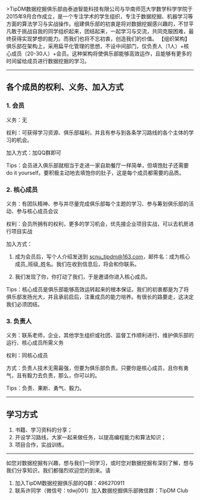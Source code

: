 <meta charset=utf-8>
>TipDM数据挖掘俱乐部由泰迪智能科技有限公司与华南师范大学数学科学学院于2015年9月合作成立，是一个专注学术的学生组织，专注于数据挖掘、机器学习等方面的算法学习与实战操作。组建俱乐部的初衷是将对数据挖掘感兴趣的，不甘平凡敢于挑战自我的同学组织起来，团结起来，一起学习与交流，共同克服困难，最终获得实现梦想的能力。而我们也将不忘初衷，创造我们的价值。
【组织架构】
俱乐部在架构上，采用扁平化管理的思想，不设中间部门，仅负责人（1人）+核心成员（20-30人）+会员。这种架构将使俱乐部能够高效运作，且能够有更多的时间留给成员进行数据挖掘的学习。

---
## 各个成员的权利、义务、加入方式
### 1. 会员
义务：无

权利：可获得学习资源、俱乐部福利，并且有参与到各条学习路线的各个主体的学习的机会。

加入方式：加QQ群即可

Tips：会员进入俱乐部就相当于走进一家自助餐厅一样简单，但填饱肚子还需要do it yourself。要积极主动地去填饱你的肚子，这是每个成员都需要的品质。

### 2. 核心成员
义务：有团队精神、参与并尽量完成俱乐部每个主题的学习、参与筹划俱乐部的活动、参与核心成员会议

权利：会员所拥有的权利，更多的学习机会，优先接企业项目实战，可以去机房进行项目实战

加入方式： 

 1. 成为会员后，写个人介绍发送到 scnu_tipdm@163.com，邮件名：成为核心成员_班级_姓名。我们在收到信息后，将会和你联系。 

 2. 我们发现了你，你打动了我们，于是邀请你进入核心成员。

Tips：核心成员是俱乐部能够高效运转起来的根本保证。我们的初衷都是为了将俱乐部发扬光大，并且承前启后，注重成员的能力培养。有很长的路要走，这决定我们必须团结。

### 3. 负责人
义务：联系老师，企业，其他学生组织或社团、监督工作顺利进行、维护俱乐部的运行、核心成员所需义务

权利：同核心成员

方式：负责人技术无需最强，但要为俱乐部负责。只要你是核心成员，且你有勇气，且有毅力去负责，那么，你可以的。

Tips：负责、果断、勇气、毅力。

---
## 学习方式
1. 书籍、学习资料的分享；
2. 开设学习路线，大家一起来做任务，以提高编程能力和算法知识；
3. 项目合作，实战训练。

---
如您对数据挖掘有兴趣，想与我们一同学习，或时您对数据挖掘有深刻了解，想与我们分享知识，我们都强烈欢迎您的到来。请
1.  加入TipDM数据挖掘俱乐部的Q群：496270911
2.  联系许同学（微信号：tdwj001）加入数据挖掘俱乐部微信群：TipDM Club
